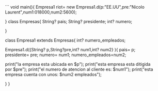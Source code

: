 ´´´
void main(){
  Empresa1 riot= new Empresa1.d(p:"EE.UU",pre:"Nicolo Laurent",num1:018000,num2:5600);
  
   
}
class Empresas{
  String? pais;
  String? presidente;
  int? numero;
 
  }

class Empresa1 extends Empresas{
  int? numero_empleados;
   
  Empresa1.d({String? p,String?pre,int? num1,int? num2} ){
   pais= p;
   presidente= pre;
   numero= num1;
   numero_empleados=num2;
    
   print("la empresa esta ubicada en $p");
   print("esta empresa esta ditigida por $pre");
   print("el numero de atencion al cliente es: $num1");
   print("esta empresa cuenta con unos: $num2 empleados");

  } 
 }
 
